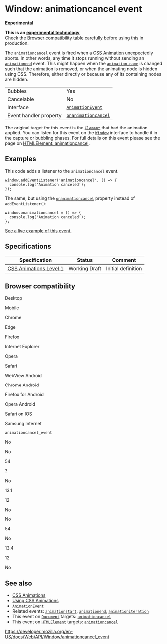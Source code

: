 Window: animationcancel event
=============================

**Experimental**

**This is an [experimental technology](https://developer.mozilla.org/en-US/docs/MDN/Guidelines/Conventions_definitions#experimental)**  
Check the [Browser compatibility table](#browser_compatibility) carefully before using this in production.

The `animationcancel` event is fired when a [CSS Animation](https://developer.mozilla.org/en-US/docs/Web/CSS/CSS_Animations) unexpectedly aborts. In other words, any time it stops running without sending an [`animationend`](animationend_event) event. This might happen when the [`animation-name`](https://developer.mozilla.org/en-US/docs/Web/CSS/animation-name) is changed such that the animation is removed, or when the animating node is hidden using CSS. Therefore, either directly or because any of its containing nodes are hidden.

<table><tbody><tr class="odd"><td>Bubbles</td><td>Yes</td></tr><tr class="even"><td>Cancelable</td><td>No</td></tr><tr class="odd"><td>Interface</td><td><a href="../animationevent"><code>AnimationEvent</code></a></td></tr><tr class="even"><td>Event handler property</td><td><a href="../globaleventhandlers/onanimationcancel"><code>onanimationcancel</code></a></td></tr></tbody></table>

The original target for this event is the [`Element`](../element) that had the animation applied. You can listen for this event on the [`Window`](../window) interface to handle it in the capture or bubbling phases. For full details on this event please see the page on [HTMLElement: animationcancel](../htmlelement/animationcancel_event).

Examples
--------

This code adds a listener to the `animationcancel` event.

    window.addEventListener('animationcancel', () => {
      console.log('Animation canceled');
    });

The same, but using the [`onanimationcancel`](../globaleventhandlers/onanimationcancel) property instead of `addEventListener()`:

    window.onanimationcancel = () => {
      console.log('Animation canceled');
    };

[See a live example of this event.](../htmlelement/animationcancel_event#live_example)

Specifications
--------------

<table><thead><tr class="header"><th>Specification</th><th>Status</th><th>Comment</th></tr></thead><tbody><tr class="odd"><td><a href="https://drafts.csswg.org/css-animations-1/#eventdef-animationevent-animationcancel">CSS Animations Level 1</a></td><td><span class="spec-wd">Working Draft</span></td><td>Initial definition</td></tr></tbody></table>

Browser compatibility
---------------------

Desktop

Mobile

Chrome

Edge

Firefox

Internet Explorer

Opera

Safari

WebView Android

Chrome Android

Firefox for Android

Opera Android

Safari on IOS

Samsung Internet

`animationcancel_event`

No

No

54

?

No

13.1

12

No

No

54

No

13.4

12

No

See also
--------

-   [CSS Animations](https://developer.mozilla.org/en-US/docs/Web/CSS/CSS_Animations)
-   [Using CSS Animations](https://developer.mozilla.org/en-US/docs/Web/CSS/CSS_Animations/Using_CSS_animations)
-   [`AnimationEvent`](../animationevent)
-   Related events: [`animationstart`](animationstart_event), [`animationend`](animationend_event), [`animationiteration`](animationiteration_event)
-   This event on [`Document`](../document) targets: [`animationcancel`](../document/animationcancel_event)
-   This event on [`HTMLElement`](../htmlelement) targets: [`animationcancel`](../htmlelement/animationcancel_event)

<a href="https://developer.mozilla.org/en-US/docs/Web/API/Window/animationcancel_event" class="_attribution-link">https://developer.mozilla.org/en-US/docs/Web/API/Window/animationcancel_event</a>
